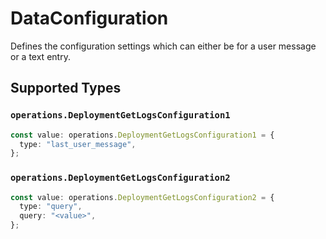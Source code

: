 # DataConfiguration

Defines the configuration settings which can either be for a user message or a text entry.


## Supported Types

### `operations.DeploymentGetLogsConfiguration1`

```typescript
const value: operations.DeploymentGetLogsConfiguration1 = {
  type: "last_user_message",
};
```

### `operations.DeploymentGetLogsConfiguration2`

```typescript
const value: operations.DeploymentGetLogsConfiguration2 = {
  type: "query",
  query: "<value>",
};
```

